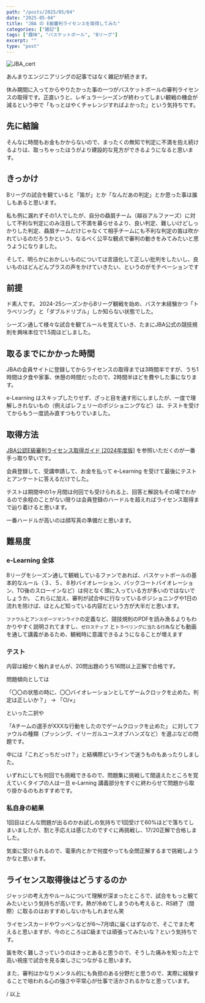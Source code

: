 ```yaml
---
path: "/posts/2025/05/04"
date: "2025-05-04"
title: "JBA の E級審判ライセンスを取得してみた"
categories: ["雑記"]
tags: ["趣味", "バスケットボール", "Bリーグ"]
excerpt: ""
type: "post"
---
```


![JBA_cert](/jba_certificate.png)

あんまりエンジニアリングの記事ではなく雑記が続きます。

休み期間に入ってからやりたかった事の一つがバスケットボールの審判ライセンスの取得です。正直いうと、レギュラーシーズンが終わってしまい観戦の機会が減るという中で「もっとはやくチャレンジすればよかった」という気持ちです。

## 先に結論

そんなに時間もお金もかからないので、まったくの無知で判定に不満を抱え続けるよりは、取っちゃったほうがより建設的な見方ができるようになると思います。


## きっかけ

Bリーグの試合を観ていると「笛が」とか「なんだあの判定」とか思った事は誰しもあると思います。

私も例に漏れずその1人でしたが、自分の贔屓チーム（越谷アルファーズ）に対して不利な判定にのみ注目して不満を募らせるより、良い判定、難しいけどしっかりした判定、<span class="marker-important">贔屓チームだけじゃなくて相手チームにも不利な判定の笛は吹かれているのだろうか</span>という、なるべく公平な観点で審判の動きをみてみたいと思うようになりました。

そして、明らかにおかしいものについては言語化して正しい批判をしたいし、良いものはどんどんプラスの声をかけていきたい、というのがモチベーションです

## 前提

ド素人です。
2024-25シーズンからBリーグ観戦を始め、バスケ未経験かつ「トラベリング」と「ダブルドリブル」しか知らない状態でした。

シーズン通して様々な試合を観てルールを覚えていき、たまにJBA公式の競技規則を興味本位で1.5周ほどしました。


## 取るまでにかかった時間

JBAの会員サイトに登録してからライセンスの取得までは3時間半ですが、うち1時間は夕食や家事、休憩の時間だったので、2時間半ほどを費やした事になります。

e-Learning はスキップしたりせず、ざっと目を通す形にしましたが、一度で理解しきれないもの（例えばレフェリーのポジショニングなど）は、テストを受けてからもう一度読み直すつもりでいました。

## 取得方法

[JBA公認E級審判ライセンス取得ガイド [2024年度版]](http://www.japanbasketball.jp/wp-content/uploads/JBA-E-referee_elearning_20240327.pdf) を参照いただくのが一番手っ取り早いです。

会員登録して、受講申請して、お金を払って e-Learning を受けて最後にテストとアンケートに答えるだけでした。

テストは期間中の1ヶ月間は何回でも受けられる上、回答と解説もその場でわかるので余程のことがない限りは会員登録のハードルを超えればライセンス取得まで辿り着けると思います。

<span class="marker-important">
一番ハードルが高いのは顔写真の準備だと思います。
</span>

## 難易度

### e-Learning 全体

Bリーグをシーズン通して観戦しているファンであれば、バスケットボールの基本的なルール（３、５、８秒バイオレーション、バックコートバイオレーション、TO後のスローインなど）は何となく頭に入っている方が多いのではないでしょうか。
これらに加え、審判が試合中に行なっているポジショニングや1日の流れを除けば、ほとんど知っている内容だという方が大半だと思います。

`ファウル`と`アンスポーツマンライク`の定義など、競技規則のPDFを読み漁るよりもわかりやすく説明されてますし、`ゼロステップ` と`トラベリングに当たる行為`なども動画を通して講義があるため、観戦時に意識できるようになることが増えます

### テスト

内容は細かく触れませんが、<span class="marker-important">20問出題のうち16問以上正解</span>で合格です。

問題傾向としては

「〇〇の状態の時に、〇〇バイオレーションとしてゲームクロックを止めた。判定は正しいか？」 -> 「○/×」

といった二択や

「Aチームの選手がXXXな行動をしたのでゲームクロックを止めた」 に対してファウルの種類（プッシング、イリーガルユースオブハンズなど）を選ぶなどの問題です。

中には「これどっちだっけ？」と結構際どいラインで迷うものもあったりしました。

いずれにしても何回でも挑戦できるので、問題集に挑戦して間違えたところを覚えていくタイプの人は一旦 e-Larning 講義部分をすぐに終わらせて問題から取り掛かるのもおすすめです。


### 私自身の結果

1回目はどんな問題が出るのかお試しの気持ちで1回受けて60%ほどで落ちてしまいましたが、割と手応えは感じたのですぐに再挑戦し、17/20正解で合格しました。

気楽に受けられるので、電車内とかで何度やっても全問正解するまで挑戦しようかなと思います。

## ライセンス取得後はどうするのか

ジャッジの考え方やルールについて理解が深まったところで、試合をもっと観てみたいという気持ちが高いです。熱が冷めてしまうのも考えると、RS終了（間際）に取るのはおすすめしないかもしれません笑

ライセンスカードやワッペンなどが6〜7月頃に届くはずなので、そこでまた考えると思いますが、今のところはC級までは頑張ってみたいな？という気持ちです。

<span class="marker-important">笛を吹く難しさっていうのはきっとある</span>と思うので、そうした痛みを知った上で<span class="marker-important">高い視座で試合を見る楽しさにつながる</span>と思います。

また、審判はかなりメンタル的にも負担のある分野だと思うので、実際に経験することで培われる心の強さや平常心が仕事で活かされるかなと思っています。

/ 以上


